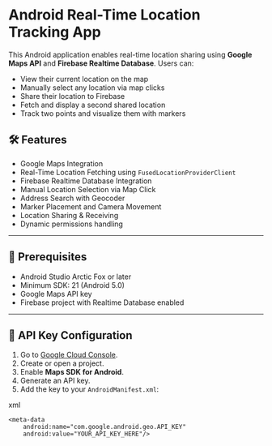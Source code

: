 # Android Real-Time Location Tracking App

This Android application enables real-time location sharing using **Google Maps API** and **Firebase Realtime Database**. Users can:

- View their current location on the map
- Manually select any location via map clicks
- Share their location to Firebase
- Fetch and display a second shared location
- Track two points and visualize them with markers

## 🛠️ Features

- Google Maps Integration
- Real-Time Location Fetching using `FusedLocationProviderClient`
- Firebase Realtime Database Integration
- Manual Location Selection via Map Click
- Address Search with Geocoder
- Marker Placement and Camera Movement
- Location Sharing & Receiving
- Dynamic permissions handling

---


## 🔧 Prerequisites

- Android Studio Arctic Fox or later
- Minimum SDK: 21 (Android 5.0)
- Google Maps API key
- Firebase project with Realtime Database enabled

---

## 🔑 API Key Configuration

1. Go to [Google Cloud Console](https://console.cloud.google.com/).
2. Create or open a project.
3. Enable **Maps SDK for Android**.
4. Generate an API key.
5. Add the key to your `AndroidManifest.xml`:

xml
```
<meta-data
    android:name="com.google.android.geo.API_KEY"
    android:value="YOUR_API_KEY_HERE"/>
```

